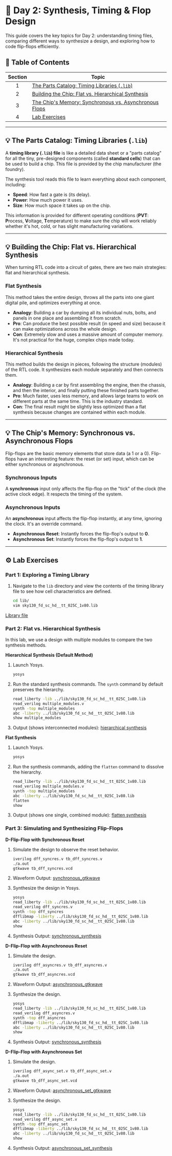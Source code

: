 # 📘 Day 2: Synthesis, Timing & Flop Design

This guide covers the key topics for Day 2: understanding timing files, comparing different ways to synthesize a design, and exploring how to code flip-flops efficiently.

## 📜 Table of Contents

| Section | Topic                                                                          |
|:-------:|--------------------------------------------------------------------------------|
|    1    | [The Parts Catalog: Timing Libraries (`.lib`)](#-the-parts-catalog-timing-libraries-lib) |
|    2    | [Building the Chip: Flat vs. Hierarchical Synthesis](#️-building-the-chip-flat-vs-hierarchical-synthesis) |
|    3    | [The Chip's Memory: Synchronous vs. Asynchronous Flops](#-the-chips-memory-synchronous-vs-asynchronous-flops) |
|    4    | [Lab Exercises](#-lab-exercises)                                               |

---
## 💡 The Parts Catalog: Timing Libraries (`.lib`)
A **timing library (`.lib`) file** is like a detailed data sheet or a "parts catalog" for all the tiny, pre-designed components (called **standard cells**) that can be used to build a chip. This file is provided by the chip manufacturer (the foundry).

The synthesis tool reads this file to learn everything about each component, including:
* **Speed**: How fast a gate is (its delay).
* **Power**: How much power it uses.
* **Size**: How much space it takes up on the chip.

This information is provided for different operating conditions (**PVT**: **P**rocess, **V**oltage, **T**emperature) to make sure the chip will work reliably whether it's hot, cold, or has slight manufacturing variations.

---
## 💡 Building the Chip: Flat vs. Hierarchical Synthesis
When turning RTL code into a circuit of gates, there are two main strategies: flat and hierarchical synthesis.

### Flat Synthesis
This method takes the entire design, throws all the parts into one giant digital pile, and optimizes everything at once.
* **Analogy**: Building a car by dumping all its individual nuts, bolts, and panels in one place and assembling it from scratch.
* **Pro**: Can produce the best possible result (in speed and size) because it can make optimizations across the whole design.
* **Con**: Extremely slow and uses a massive amount of computer memory. It's not practical for the huge, complex chips made today.

### Hierarchical Synthesis
This method builds the design in pieces, following the structure (modules) of the RTL code. It synthesizes each module separately and then connects them.
* **Analogy**: Building a car by first assembling the engine, then the chassis, and then the interior, and finally putting these finished parts together.
* **Pro**: Much faster, uses less memory, and allows large teams to work on different parts at the same time. This is the industry standard.
* **Con**: The final result might be slightly less optimized than a flat synthesis because changes are contained within each module.

---
## 💡 The Chip's Memory: Synchronous vs. Asynchronous Flops
Flip-flops are the basic memory elements that store data (a 1 or a 0). Flip-flops have an interesting feature: the reset (or set) input, which can be either synchronous or asynchronous.

### Synchronous Inputs
A **synchronous** input only affects the flip-flop on the "tick" of the clock (the active clock edge). It respects the timing of the system.

### Asynchronous Inputs
An **asynchronous** input affects the flip-flop instantly, at any time, ignoring the clock. It's an override command.
* **Asynchronous Reset**: Instantly forces the flip-flop's output to **0**.
* **Asynchronous Set**: Instantly forces the flip-flop's output to **1**.

---
## ⚙️ Lab Exercises

### Part 1: Exploring a Timing Library
1.  Navigate to the `lib` directory and view the contents of the timing library file to see how cell characteristics are defined.
    ```bash
    cd lib/
    vim sky130_fd_sc_hd__tt_025C_1v80.lib
    ```
[Library file](output_snapshots/lib_file.png)

### Part 2: Flat vs. Hierarchical Synthesis
In this lab, we use a design with multiple modules to compare the two synthesis methods.

**Hierarchical Synthesis (Default Method)**
1.  Launch Yosys.
    ```bash
    yosys
    ```

2.  Run the standard synthesis commands. The `synth` command by default preserves the hierarchy.
    ```bash
    read_liberty -lib ../lib/sky130_fd_sc_hd__tt_025C_1v80.lib
    read_verilog multiple_modules.v
    synth -top multiple_modules 
    abc -liberty ../lib/sky130_fd_sc_hd__tt_025C_1v80.lib 
    show multiple_modules
    ```

3.  Output (shows interconnected modules):
    [hierarchical synthesis](output_snapshots/heirarchical_synthesis.png)


**Flat Synthesis**
1.  Launch Yosys.
    ```bash
    yosys
    ```

2.  Run the synthesis commands, adding the `flatten` command to dissolve the hierarchy.
    ```bash
    read_liberty -lib ../lib/sky130_fd_sc_hd__tt_025C_1v80.lib
    read_verilog multiple_modules.v
    synth -top multiple_modules 
    abc -liberty ../lib/sky130_fd_sc_hd__tt_025C_1v80.lib
    flatten
    show 
    ```

3.  Output (shows one single, combined module):
    [flatten synthesis](output_snapshots/flatten_synthesis.png)


### Part 3: Simulating and Synthesizing Flip-Flops

**D-Flip-Flop with Synchronous Reset**
1.  Simulate the design to observe the reset behavior.
    ```bash
    iverilog dff_syncres.v tb_dff_syncres.v 
    ./a.out
    gtkwave tb_dff_syncres.vcd
    ```

2.  Waveform Output:
    [synchronous_gtkwave](output_snapshots/dff_synchronous_res_gtkwave.png)

3.  Synthesize the design in Yosys.
    ```bash
    yosys
    read_liberty -lib ../lib/sky130_fd_sc_hd__tt_025C_1v80.lib
    read_verilog dff_syncres.v
    synth -top dff_syncres
    dfflibmap -liberty ../lib/sky130_fd_sc_hd__tt_025C_1v80.lib
    abc -liberty ../lib/sky130_fd_sc_hd__tt_025C_1v80.lib 
    show
    ```
4.  Synthesis Output:
    [synchronous_synthesis](output_snapshots/dff_synchronous_res_synthesis.png)


**D-Flip-Flop with Asynchronous Reset**
1.  Simulate the design.
    ```bash
    iverilog dff_asyncres.v tb_dff_asyncres.v
    ./a.out
    gtkwave tb_dff_asyncres.vcd
    ```

2.  Waveform Output:
    [asynchronous_gtkwave](output_snapshots/dff_asynchronous_res_gtkwave.png)

3.  Synthesize the design.
    ```bash
    yosys
    read_liberty -lib ../lib/sky130_fd_sc_hd__tt_025C_1v80.lib
    read_verilog dff_asyncres.v
    synth -top dff_asyncres
    dfflibmap -liberty ../lib/sky130_fd_sc_hd__tt_025C_1v80.lib
    abc -liberty ../lib/sky130_fd_sc_hd__tt_025C_1v80.lib 
    show
    ```

4.  Synthesis Output:
    [synchronous_synthesis](output_snapshots/dff_asynchronous_res_synthesis.png)


**D-Flip-Flop with Asynchronous Set**
1.  Simulate the design.
    ```bash
    iverilog dff_async_set.v tb_dff_async_set.v
    ./a.out
    gtkwave tb_dff_async_set.vcd
    ```

2.  Waveform Output:
    [asynchronous_set_gtkwave](output_snapshots/dff_asynchronous_set_gtkwave.png)

3.  Synthesize the design.
    ```bash
    yosys
    read_liberty -lib ../lib/sky130_fd_sc_hd__tt_025C_1v80.lib
    read_verilog dff_async_set.v
    synth -top dff_async_set
    dfflibmap -liberty ../lib/sky130_fd_sc_hd__tt_025C_1v80.lib
    abc -liberty ../lib/sky130_fd_sc_hd__tt_025C_1v80.lib 
    show
    ```

4.  Synthesis Output:
    [asynchronous_set_synthesis](output_snapshots/dff_asynchronous_set_synthesis.png)